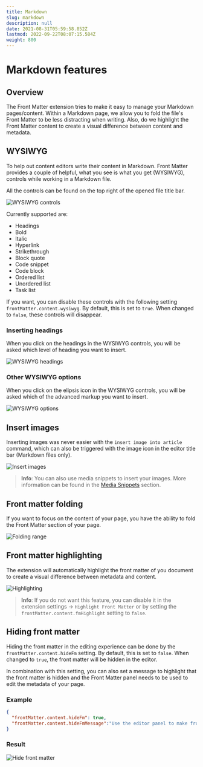 ```yaml
---
title: Markdown
slug: markdown
description: null
date: 2021-08-31T05:59:58.852Z
lastmod: 2022-09-22T08:07:15.584Z
weight: 800
---
```


# Markdown features

## Overview

The Front Matter extension tries to make it easy to manage your Markdown pages/content. Within a Markdown page, we allow you to fold the file's Front Matter to be less distracting when writing. Also, do we highlight the Front Matter content to create a visual difference between content and metadata.

## WYSIWYG

To help out content editors write their content in Markdown. Front Matter provides a couple of helpful, what you see is what you get (WYSIWYG), controls while working in a Markdown file.

All the controls can be found on the top right of the opened file title bar.

![WYSIWYG controls](/releases/v5.7.0/wysiwyg_controls.png)

Currently supported are:

- Headings
- Bold
- Italic
- Hyperlink
- Strikethrough
- Block quote
- Code snippet
- Code block
- Ordered list
- Unordered list
- Task list

If you want, you can disable these controls with the following setting `frontMatter.content.wysiwyg`. By default, this is set to `true`. When changed to `false`, these controls will disappear.

### Inserting headings

When you click on the headings in the WYSIWYG controls, you will be asked which level of heading you want to insert.

![WYSIWYG headings](/releases/v5.7.0/wysiwyg_headings.png)

### Other WYSIWYG options

When you click on the elipsis icon in the WYSIWYG controls, you will be asked which of the advanced markup you want to insert.

![WYSIWYG options](/releases/v5.7.0/wysiwyg_options.png)

## Insert images

Inserting images was never easier with the `insert image into article` command, which can also be triggered with the image icon in the editor title bar (Markdown files only).

![Insert images](/releases/v4_0_0/insert-images.gif)

> **Info**: You can also use media snippets to insert your images. More information can be found in the [Media Snippets](/docs/snippets#media-snippets) section.

## Front matter folding

If you want to focus on the content of your page, you have the ability to fold the Front Matter section of your page.

![Folding range](/assets/folding.png)

## Front matter highlighting

The extension will automatically highlight the front matter of you document to create a visual difference between metadata and content.

![Highlighting](/assets/fm-highlight.png)

> **Info**: If you do not want this feature, you can disable it in the extension settings -> `Highlight Front Matter` or by setting the `frontMatter.content.fmHighlight` setting to `false`.

## Hiding front matter

Hiding the front matter in the editing experience can be done by the `frontMatter.content.hideFm` setting. By default, this is set to `false`. When changed to `true`, the front matter will be hidden in the editor.

In combination with this setting, you can also set a message to highlight that the front matter is hidden and the Front Matter panel needs to be used to edit the metadata of your page.

### Example

```json
{
  "frontMatter.content.hideFm": true,
  "frontMatter.content.hideFmMessage":"Use the editor panel to make front matter changes"
}
```

### Result

![Hide front matter](/releases/v8.1.0/hide-fm.png)


